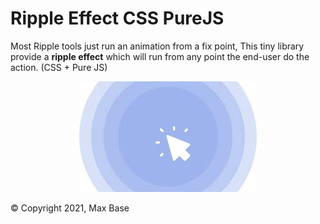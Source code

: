 # Ripple Effect CSS PureJS

Most Ripple tools just run an animation from a fix point, This tiny library provide a **ripple effect** which will run from any point the end-user do the action. (CSS + Pure JS)

<p>
  <div align="center">

![](demo.jpg)

  </div>
</p>

© Copyright 2021, Max Base

